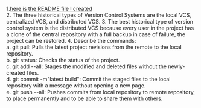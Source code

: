 1.[here is the README file I created](../../README.md)  
2. The three historical types of Version Control Systems are the local VCS, centralized VCS, and distributed VCS.
3. The best historical type of version control system is the distributed VCS because every user in the project has a clone of the central repository with a full backup in case of failure, the project can be restored. 
4. Describe the commands:   
a. git pull: Pulls the latest project revisions from the remote to the local repository.     
b. git status: Checks the status of the project.     
c. git add --all: Stages the modified and deleted files without the newly-created files.    
d. git commit -m"latest build": Commit the staged files to the local repository with a message without opening a new page.  
e. git push --all: Pushes commits from local repository to remote repository, to place permanently and to be able to share them with others.   
